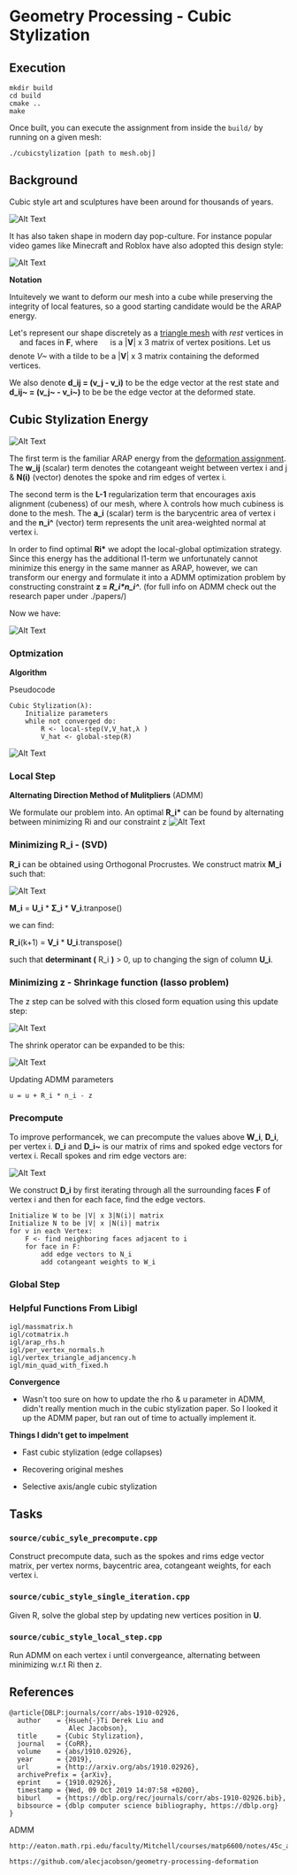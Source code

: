 # Geometry Processing - Cubic Stylization

## Execution

```
mkdir build
cd build
cmake ..
make
```

Once built, you can execute the assignment from inside the `build/` by running on a given mesh:

    ./cubicstylization [path to mesh.obj]

## Background

Cubic style art and sculptures have been around for thousands of years.

![Alt Text](./assets/history.png)

It has also taken shape in modern day pop-culture. For instance popular video games like Minecraft and Roblox have also adopted this design style:

![Alt Text](./assets/roblox.png)

**Notation**

Intuitevely we want to deform our mesh into a cube while preserving the integrity of local features, so a good starting candidate would be the ARAP energy.

Let's represent our shape discretely as a [triangle
mesh](https://en.wikipedia.org/wiki/Triangle_mesh) with _rest_ vertices
in <img src="./tex/26eb59da31fb48cb17abfe4c6dc80375.svg?invert_in_darkmode" align=middle width=14.554737449999989pt height=22.55708729999998pt/> and faces in **F**, where
<img src="./tex/26eb59da31fb48cb17abfe4c6dc80375.svg?invert_in_darkmode" align=middle width=14.554737449999989pt height=22.55708729999998pt/> is a |**V**| x 3 matrix of vertex positions. Let us denote _V~_ with a tilde to be a |**V**| x 3 matrix containing the deformed vertices.

We also denote **d_ij = (v_j - v_i)** to be the edge vector at the rest state and **d_ij~ = (v_j~ - v_i~)** to be be the edge vector at the deformed state.

## **Cubic Stylization Energy**

![Alt Text](./assets/energy.png)

The first term is the familiar ARAP energy from the [deformation assignment](https://github.com/alecjacobson/geometry-processing-deformation). The **w_ij** (scalar) term denotes the cotangeant weight between vertex i and j & **N(i)** (vector) denotes the spoke and rim edges of vertex i.

The second term is the **L-1** regularization term that encourages axis alignment (cubeness) of our mesh, where λ controls how much cubiness is done to the mesh. The **a_i** (scalar) term is the barycentric area of vertex i and the **n_i^** (vector) term represents the unit area-weighted normal at vertex i.

In order to find optimal **Ri\*** we adopt the local-global optimization strategy. Since this energy has the additional l1-term we unfortunately cannot minimize this energy in the same manner as ARAP, however, we can transform our energy and formulate it into a ADMM optimization problem by constructing constraint **z = _R_i\*n_i^_**. (for full info on ADMM check out the research paper under ./papers/)

Now we have:

![Alt Text](./assets/modenergy.png)

### **Optmization**

**Algorithm**

Pseudocode

```
Cubic Stylization(λ):
    Initialize parameters
    while not converged do:
        R <- local-step(V,V_hat,λ )
        V_hat <- global-step(R)

```

![Alt Text](./assets/bunny.png)

### **Local Step**

**Alternating Direction Method of Mulitpliers** (ADMM)

We formulate our problem into. An optimal **R_i\*** can be found by alternating between minimizing Ri and our constraint z
![Alt Text](./assets/ADMM.png)

### Minimizing **R_i** - (**SVD**)

**R_i** can be obtained using Orthogonal Procrustes. We construct matrix **M_i** such that:

![Alt Text](./assets/svd.png)

**M_i** = **U_i** \* **Σ_i** \* **V_i**.tranpose()

we can find:

**R_i**(k+1) = **V_i** \* **U_i**.transpose()

such that **determinant (** R_i **)** > 0, up to changing the sign of column **U_i**.

### Minimizing **z** - Shrinkage function (lasso problem)

The z step can be solved with this closed form equation using this update step:

![Alt Text](./assets/s.png)

The shrink operator can be expanded to be this:

![Alt Text](./assets/shrinkage.png)

Updating ADMM parameters

```
u = u + R_i * n_i - z
```

### **Precompute**

To improve performancek, we can precompute the values above **W_i**, **D_i**, per vertex i. **D_i** and **D_i~** is our matrix of rims and spoked edge vectors for vertex i. Recall spokes and rim edge vectors are:

![Alt Text](./assets/spokesandrims.png)

We construct **D_i** by first iterating through all the surrounding faces **F** of vertex i and then for each face, find the edge vectors.

```
Initialize W to be |V| x 3|N(i)| matrix
Initialize N to be |V| x |N(i)| matrix
for v in each Vertex:
    F <- find neighboring faces adjacent to i
    for face in F:
        add edge vectors to N_i
        add cotangeant weights to W_i
```

### **Global Step**

### **Helpful Functions From Libigl**

```
igl/massmatrix.h
igl/cotmatrix.h
igl/arap_rhs.h
igl/per_vertex_normals.h
igl/vertex_triangle_adjancency.h
igl/min_quad_with_fixed.h
```

**Convergence**

- Wasn't too sure on how to update the rho & u parameter in ADMM, didn't really mention much in the cubic stylization paper. So I looked it up the ADMM paper, but ran out of time to actually implement it.

**Things I didn't get to impelment**

- Fast cubic stylization (edge collapses)

- Recovering original meshes

- Selective axis/angle cubic stylization

## Tasks

### `source/cubic_syle_precompute.cpp`

Construct precompute data, such as the spokes and rims edge vector matrix, per vertex norms, baycentric area, cotangeant weights, for each vertex i.

### `source/cubic_style_single_iteration.cpp`

Given R, solve the global step by updating new vertices position in **U**.

### `source/cubic_style_local_step.cpp`

Run ADMM on each vertex i until convergeance, alternating between minimizing w.r.t Ri then z.

## References
```
@article{DBLP:journals/corr/abs-1910-02926,
  author    = {Hsueh{-}Ti Derek Liu and
               Alec Jacobson},
  title     = {Cubic Stylization},
  journal   = {CoRR},
  volume    = {abs/1910.02926},
  year      = {2019},
  url       = {http://arxiv.org/abs/1910.02926},
  archivePrefix = {arXiv},
  eprint    = {1910.02926},
  timestamp = {Wed, 09 Oct 2019 14:07:58 +0200},
  biburl    = {https://dblp.org/rec/journals/corr/abs-1910-02926.bib},
  bibsource = {dblp computer science bibliography, https://dblp.org}
}
```
ADMM

```
http://eaton.math.rpi.edu/faculty/Mitchell/courses/matp6600/notes/45c_admm/admm.html

https://github.com/alecjacobson/geometry-processing-deformation

```
